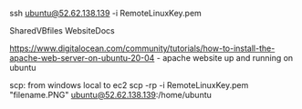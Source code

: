 ssh ubuntu@52.62.138.139 -i RemoteLinuxKey.pem

SharedVBfiles
WebsiteDocs

https://www.digitalocean.com/community/tutorials/how-to-install-the-apache-web-server-on-ubuntu-20-04 - apache website up and running on ubuntu

scp: from windows local to ec2
scp -rp -i RemoteLinuxKey.pem "filename.PNG" ubuntu@52.62.138.139:/home/ubuntu


